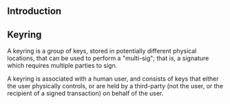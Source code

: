 ## Introduction

## Keyring

A keyring is a group of keys, stored in potentially different physical
locations, that can be used to perform a "multi-sig"; that is, a
signature which requires multiple parties to sign.

A keyring is associated with a human user, and consists of keys that
either the user physically controls, or are held by a third-party (not
the user, or the recipient of a signed transaction) on behalf of the
user.